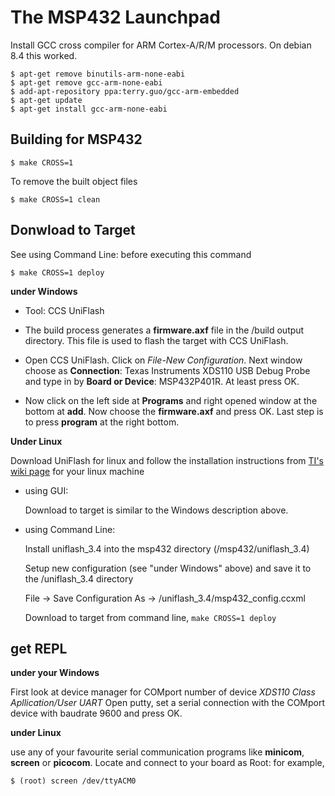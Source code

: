 # The MSP432 Launchpad

Install GCC cross compiler for ARM Cortex-A/R/M processors. On debian 8.4 this worked.

    $ apt-get remove binutils-arm-none-eabi
    $ apt-get remove gcc-arm-none-eabi
    $ add-apt-repository ppa:terry.guo/gcc-arm-embedded
    $ apt-get update
    $ apt-get install gcc-arm-none-eabi


## Building for MSP432

    $ make CROSS=1

To remove the built object files

    $ make CROSS=1 clean


## Donwload to Target

See using Command Line: before executing this command
    
    $ make CROSS=1 deploy

**under Windows**
* Tool: CCS UniFlash
* The build process generates a **firmware.axf** file in the /build output directory.
  This file is used to flash the target with CCS UniFlash.

* Open CCS UniFlash. Click on *File-New Configuration*. 
  Next window choose as **Connection**: Texas Instruments XDS110 USB Debug Probe
  and type in by **Board or Device**: MSP432P401R. At least press OK.

* Now click on the left side at **Programs** and right opened window at the bottom at **add**.
  Now choose the **firmware.axf** and press OK. 
  Last step is to press **program** at the right bottom.

**Under Linux**

  Download UniFlash for linux and follow the installation instructions from [TI's wiki page](http://processors.wiki.ti.com/index.php/Linux_Host_Support_CCSv6#Installation_Instructions.) for your linux machine
  

* using GUI:

  Download to target is similar to the Windows description above.

* using Command Line:

  Install uniflash_3.4 into the msp432 directory (/msp432/uniflash_3.4)
  
  Setup new configuration (see "under Windows" above) and save it to the /uniflash_3.4 directory
  
  File -> Save Configuration As -> /uniflash_3.4/msp432_config.ccxml

  Download to target from command line, `make CROSS=1 deploy`

## get REPL

**under your Windows**

First look at device manager for COMport number of device *XDS110 Class Apllication/User UART*
Open putty, set a serial connection with the COMport device with baudrate 9600 and press OK.


**under Linux**

use any of your favourite serial communication programs like **minicom**, **screen** or **picocom**.
Locate and connect to your board as Root: for example,
	
	$ (root) screen /dev/ttyACM0


